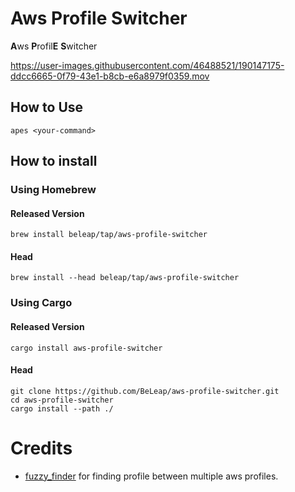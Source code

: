# Aws Profile Switcher

**A**ws **P**rofil**E** **S**witcher

https://user-images.githubusercontent.com/46488521/190147175-ddcc6665-0f79-43e1-b8cb-e6a8979f0359.mov


## How to Use

```
apes <your-command>
```

## How to install

### Using Homebrew

#### Released Version

```
brew install beleap/tap/aws-profile-switcher
```

#### Head

```
brew install --head beleap/tap/aws-profile-switcher
```

### Using Cargo

#### Released Version

```
cargo install aws-profile-switcher
```

#### Head

```
git clone https://github.com/BeLeap/aws-profile-switcher.git
cd aws-profile-switcher
cargo install --path ./
```

# Credits

- [fuzzy_finder](https://github.com/jamescoleuk/fuzzy_finder) for finding profile between multiple aws profiles.
